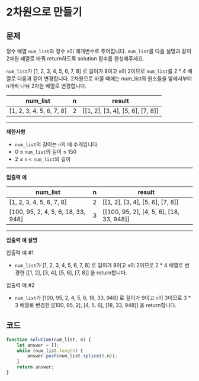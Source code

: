 # 2차원으로 만들기

## **문제**

정수 배열 `num_list`와 정수 `n`이 매개변수로 주어집니다. `num_list`를 다음 설명과 같이 2차원 배열로 바꿔 return하도록 solution 함수를 완성해주세요.

`num_list`가 \[1, 2, 3, 4, 5, 6, 7, 8] 로 길이가 8이고 `n`이 2이므로 `num_list`를 2 \* 4 배열로 다음과 같이 변경합니다. 2차원으로 바꿀 때에는 num\_list의 원소들을 앞에서부터 n개씩 나눠 2차원 배열로 변경합니다.

| num\_list                 | n | result                                |
| ------------------------- | - | ------------------------------------- |
| \[1, 2, 3, 4, 5, 6, 7, 8] | 2 | \[\[1, 2], \[3, 4], \[5, 6], \[7, 8]] |

***

**제한사항**

* `num_list`의 길이는 `n`의 배 수개입니다.
* 0 ≤ `num_list`의 길이 ≤ 150
* 2 ≤ `n` < `num_list`의 길이

***

**입출력 예**

| num\_list                           | n | result                                       |
| ----------------------------------- | - | -------------------------------------------- |
| \[1, 2, 3, 4, 5, 6, 7, 8]           | 2 | \[\[1, 2], \[3, 4], \[5, 6], \[7, 8]]        |
| \[100, 95, 2, 4, 5, 6, 18, 33, 948] | 3 | \[\[100, 95, 2], \[4, 5, 6], \[18, 33, 948]] |

***

**입출력 예 설명**

입출력 예 #1

* `num_list`가 \[1, 2, 3, 4, 5, 6, 7, 8] 로 길이가 8이고 `n`이 2이므로 2 \* 4 배열로 변경한 \[\[1, 2], \[3, 4], \[5, 6], \[7, 8]] 을 return합니다.

입출력 예 #2

* `num_list`가 \[100, 95, 2, 4, 5, 6, 18, 33, 948] 로 길이가 9이고 `n`이 3이므로 3 \* 3 배열로 변경한 \[\[100, 95, 2], \[4, 5, 6], \[18, 33, 948]] 을 return합니다.



## 코드

```javascript
function solution(num_list, n) {
    let answer = [];
    while (num_list.length) {
        answer.push(num_list.splice(0,n));
    }
    return answer;
}
```
